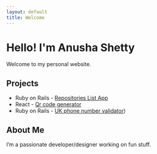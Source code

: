 ```yaml
---
layout: default
title: Welcome
---
```


# Hello! I'm Anusha Shetty

Welcome to my personal website.

## Projects

- Ruby on Rails - [Repositories List App]([https://github.com/yourusername/project1](https://github.com/Anusha1401/repo_list))
- React - [Qr code generator]([https://github.com/yourusername/project2](https://github.com/Anusha1401/qr-code-generator))
- Ruby on Rails - [UK phone number validator]([https://github.com/Anusha1401/mobile_number_formatter))

## About Me

I’m a passionate developer/designer working on fun stuff.
